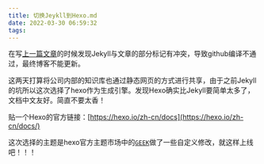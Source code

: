 ```yaml
---
title: 切换Jeykll到Hexo.md
date: 2022-03-30 06:59:32
tags:
---
```




在写[上一篇文章](/2022/02/16/Python-docx-操作word文档实战/)的时候发现Jekyll与文章的部分标记有冲突，导致github编译不通过，最终博客不能更新。

这两天打算将公司内部的知识库也通过静态网页的方式进行共享，由于之前Jekyll的坑所以这次选择了hexo作为生成引擎。发现Hexo确实比Jekyll要简单太多了，文档中文友好。简直不要太香！

贴一个Hexo的官方链接：[https://hexo.io/zh-cn/docs](https://hexo.io/zh-cn/docs/)

这次选择的主题是hexo官方主题市场中的[`GEEK`](https://github.com/sanjinhub/hexo-theme-geek)做了一些自定义修改，就这样上线吧！！！